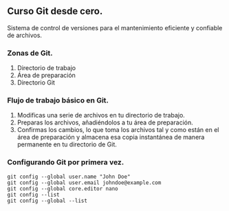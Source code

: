 ## Curso Git desde cero.
Sistema de control de versiones para el mantenimiento eficiente y confiable de archivos.

### Zonas de Git.
1. Directorio de trabajo
2. Área de preparación
3. Directorio Git

### Flujo de trabajo básico en Git.
1. Modificas una serie de archivos en tu directorio de trabajo.
2. Preparas los archivos, añadiéndolos a tu área de preparación.
3. Confirmas los cambios, lo que toma los archivos tal y como están en el área de preparación y almacena esa copia instantánea de manera permanente en tu directorio de Git.

### Configurando Git por primera vez.
```
git config --global user.name "John Doe"
git config --global user.email johndoe@example.com
git config --global core.editor nano
git config --list
git config --global --list
```
